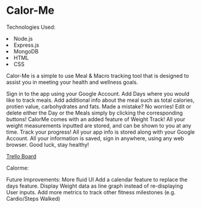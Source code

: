 # Calor-Me

Technologies Used: 

<li>Node.js</li>
<li>Express.js</li>
<li>MongoDB</li>
<li>HTML</li>
<li>CSS</li>
<p></p>

<!-- <p align="center">
<img width="460" height="460" src="https://i.imgur.com/8O51zZP.png">
  </p> -->

Calor-Me is a simple to use Meal & Macro tracking tool that is designed to assist you in meeting your health and wellness goals.


Sign in to the app using your Google Account. 
Add Days where you would like to track meals. Add additional info about the meal such as total calories, protien value, carbohydrates and fats.
Made a mistake? No worries! Edit or delete either the Day or the Meals simply by clicking the corresponding buttons!
CalorMe comes with an added feature of Weight Track! All your weight measurements inputted are stored, and can be shown to you at any time. Track your progress!
All your app info is stored along with your Google Account. All your information is saved, sign in anywhere, using any web browser. 
Good luck, stay healthy!


<a href="https://trello.com/b/gncliXP4/calorie-tracker">Trello Board</a>

Calorme: 



Future Improvements:
More fluid UI
Add a calendar feature to replace the days feature.
Display Weight data as line graph instead of re-displaying User inputs.
Add more metrics to track other fitness milestones (e.g. Cardio/Steps Walked)
